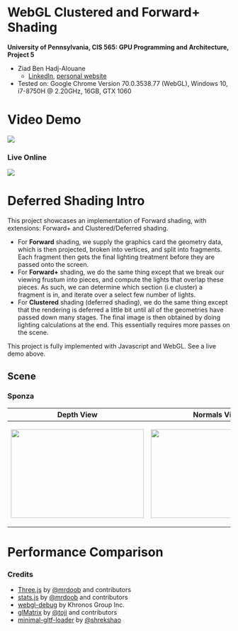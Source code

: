 WebGL Clustered and Forward+ Shading
======================

**University of Pennsylvania, CIS 565: GPU Programming and Architecture, Project 5**

* Ziad Ben Hadj-Alouane
  * [LinkedIn](https://www.linkedin.com/in/ziadbha/), [personal website](https://www.seas.upenn.edu/~ziadb/)
* Tested on: Google Chrome Version 70.0.3538.77 (WebGL), Windows 10, i7-8750H @ 2.20GHz, 16GB, GTX 1060

# Video Demo
  [<img src="https://github.com/ziedbha/Project5-WebGL-Clustered-Deferred-Forward-Plus/blob/master/imgs/thumb.jpg">](https://www.youtube.com/watch?v=J1Pvi4GN62o)

### Live Online

[![](img/thumb.png)](http://TODO.github.io/Project5B-WebGL-Deferred-Shading)

# Deferred Shading Intro
This project showcases an implementation of Forward shading, with extensions: Forward+ and Clustered/Deferred shading.
  * For **Forward** shading, we supply the graphics card the geometry data, which is then projected, broken into vertices, and split into fragments. Each fragment then gets the final lighting treatment before they are passed onto the screen.
  * For **Forward+** shading, we do the same thing except that we break our viewing frustum into pieces, and compute the lights that overlap these pieces. As such, we can determine which section (i.e cluster) a fragment is in, and iterate over a select few number of lights.
  * For **Clustered** shading (deferred shading), we do the same thing except that the rendering is deferred a little bit until all of the geometries have passed down many stages. The final image is then obtained by doing lighting calculations at the end. This essentially requires more passes on the scene.
  
This project is fully implemented with Javascript and WebGL. See a live demo above.

## Scene
### Sponza
| Depth View | Normals View | Blinn-Phong View |
| ------------- | ----------- | ----------- |
| <p align="center"><img width="300" height="200" src="https://github.com/ziedbha/Project5-WebGL-Clustered-Deferred-Forward-Plus/blob/master/imgs/debug_z.png"/></p>| <p align="center"><img width="300" height="200" src="https://github.com/ziedbha/Project5-WebGL-Clustered-Deferred-Forward-Plus/blob/master/imgs/debug_norm.png/"></p> | <p align="center"><img width="300" height="200" src="https://github.com/ziedbha/Project5-WebGL-Clustered-Deferred-Forward-Plus/blob/master/imgs/debug_none.png/"></p> |

# Performance Comparison


### Credits
* [Three.js](https://github.com/mrdoob/three.js) by [@mrdoob](https://github.com/mrdoob) and contributors
* [stats.js](https://github.com/mrdoob/stats.js) by [@mrdoob](https://github.com/mrdoob) and contributors
* [webgl-debug](https://github.com/KhronosGroup/WebGLDeveloperTools) by Khronos Group Inc.
* [glMatrix](https://github.com/toji/gl-matrix) by [@toji](https://github.com/toji) and contributors
* [minimal-gltf-loader](https://github.com/shrekshao/minimal-gltf-loader) by [@shrekshao](https://github.com/shrekshao)
